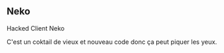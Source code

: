 ## Neko
Hacked Client Neko

C'est un coktail de vieux et nouveau code donc ça peut piquer les yeux.
